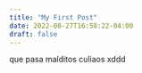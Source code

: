 ```yaml
---
title: "My First Post"
date: 2022-08-27T16:58:22-04:00
draft: false
---
```


que pasa malditos culiaos
xddd